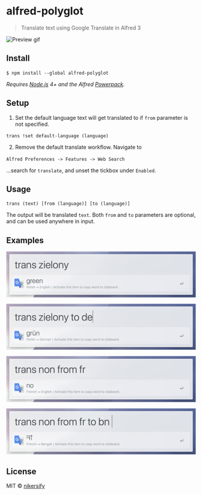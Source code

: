 # alfred-polyglot

> Translate text using Google Translate in Alfred 3

![Preview gif](media/preview.gif)

## Install

```
$ npm install --global alfred-polyglot
```

*Requires [Node.js](https://nodejs.org) 4+ and the Alfred [Powerpack](https://www.alfredapp.com/powerpack/).*


## Setup

1. Set the default language text will get translated to if `from` parameter is not specified.

 ```
 trans !set default-language (language)
 ```

2. Remove the default translate workflow. Navigate to

 `Alfred Preferences -> Features -> Web Search`

 ...search for `translate`, and unset the tickbox under `Enabled`.


## Usage

```
trans (text) [from (language)] [to (language)]
```

The output will be translated `text`. Both `from` and `to` parameters are optional, and can be used anywhere in input. 

## Examples

![1](media/1.png)


![2](media/2.png)


![3](media/3.png)


![4](media/4.png)


## License

MIT © [nikersify](https://nikerino.com)
